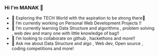 ### Hi I'm MANAK 👋
 

- 🚀 Exploring the TECH World with the aspiration to be strong there💪
- 🔭 I’m currently working on Personal Web Development Projects !!
- 🌱 I’m currently learning Data Structure and algorithms , problem solving , web dev and many one with little knowledge of bag!!
- 👯 I’m looking to collaborate on github , hackethons and more!!
- 💬 Ask me about Data Structure and algo , Web dev, Open source , coding competitions and more!



